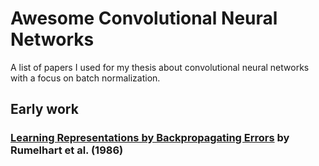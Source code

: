 # Awesome Convolutional Neural Networks

A list of papers I used for my thesis about convolutional neural networks with a focus on batch normalization.

## Early work

### [Learning Representations by Backpropagating Errors](http://www.cs.toronto.edu/~hinton/absps/naturebp.pdf) by Rumelhart et al. (1986)

